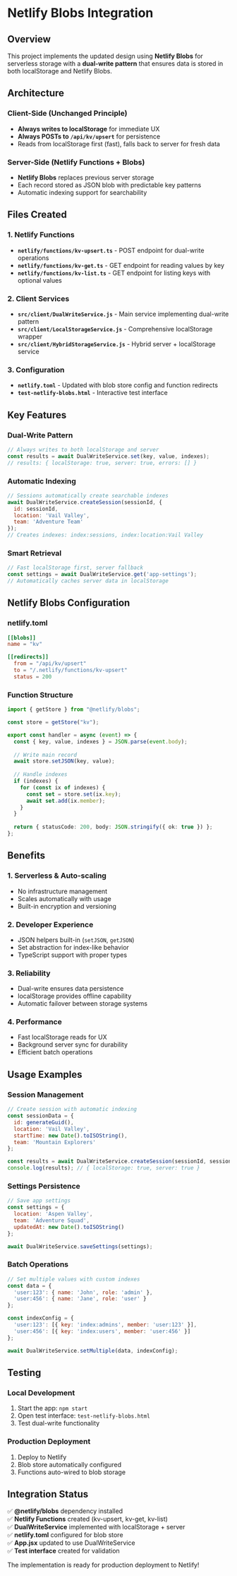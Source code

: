 # Netlify Blobs Integration

## Overview

This project implements the updated design using **Netlify Blobs** for serverless storage with a **dual-write pattern** that ensures data is stored in both localStorage and Netlify Blobs.

## Architecture

### Client-Side (Unchanged Principle)
- **Always writes to localStorage** for immediate UX
- **Always POSTs to `/api/kv/upsert`** for persistence
- Reads from localStorage first (fast), falls back to server for fresh data

### Server-Side (Netlify Functions + Blobs)
- **Netlify Blobs** replaces previous server storage
- Each record stored as JSON blob with predictable key patterns
- Automatic indexing support for searchability

## Files Created

### 1. Netlify Functions
- **`netlify/functions/kv-upsert.ts`** - POST endpoint for dual-write operations
- **`netlify/functions/kv-get.ts`** - GET endpoint for reading values by key
- **`netlify/functions/kv-list.ts`** - GET endpoint for listing keys with optional values

### 2. Client Services
- **`src/client/DualWriteService.js`** - Main service implementing dual-write pattern
- **`src/client/LocalStorageService.js`** - Comprehensive localStorage wrapper
- **`src/client/HybridStorageService.js`** - Hybrid server + localStorage service

### 3. Configuration
- **`netlify.toml`** - Updated with blob store config and function redirects
- **`test-netlify-blobs.html`** - Interactive test interface

## Key Features

### Dual-Write Pattern
```javascript
// Always writes to both localStorage and server
const results = await DualWriteService.set(key, value, indexes);
// results: { localStorage: true, server: true, errors: [] }
```

### Automatic Indexing
```javascript
// Sessions automatically create searchable indexes
await DualWriteService.createSession(sessionId, {
  id: sessionId,
  location: 'Vail Valley',
  team: 'Adventure Team'
});
// Creates indexes: index:sessions, index:location:Vail Valley
```

### Smart Retrieval
```javascript
// Fast localStorage first, server fallback
const settings = await DualWriteService.get('app-settings');
// Automatically caches server data in localStorage
```

## Netlify Blobs Configuration

### netlify.toml
```toml
[[blobs]]
name = "kv"

[[redirects]]
  from = "/api/kv/upsert"
  to = "/.netlify/functions/kv-upsert"
  status = 200
```

### Function Structure
```typescript
import { getStore } from "@netlify/blobs";

const store = getStore("kv");

export const handler = async (event) => {
  const { key, value, indexes } = JSON.parse(event.body);
  
  // Write main record
  await store.setJSON(key, value);
  
  // Handle indexes
  if (indexes) {
    for (const ix of indexes) {
      const set = store.set(ix.key);
      await set.add(ix.member);
    }
  }
  
  return { statusCode: 200, body: JSON.stringify({ ok: true }) };
};
```

## Benefits

### 1. Serverless & Auto-scaling
- No infrastructure management
- Scales automatically with usage
- Built-in encryption and versioning

### 2. Developer Experience
- JSON helpers built-in (`setJSON`, `getJSON`)
- Set abstraction for index-like behavior
- TypeScript support with proper types

### 3. Reliability
- Dual-write ensures data persistence
- localStorage provides offline capability
- Automatic failover between storage systems

### 4. Performance
- Fast localStorage reads for UX
- Background server sync for durability
- Efficient batch operations

## Usage Examples

### Session Management
```javascript
// Create session with automatic indexing
const sessionData = {
  id: generateGuid(),
  location: 'Vail Valley',
  startTime: new Date().toISOString(),
  team: 'Mountain Explorers'
};

const results = await DualWriteService.createSession(sessionId, sessionData);
console.log(results); // { localStorage: true, server: true }
```

### Settings Persistence
```javascript
// Save app settings
const settings = {
  location: 'Aspen Valley',
  team: 'Adventure Squad',
  updatedAt: new Date().toISOString()
};

await DualWriteService.saveSettings(settings);
```

### Batch Operations
```javascript
// Set multiple values with custom indexes
const data = {
  'user:123': { name: 'John', role: 'admin' },
  'user:456': { name: 'Jane', role: 'user' }
};

const indexConfig = {
  'user:123': [{ key: 'index:admins', member: 'user:123' }],
  'user:456': [{ key: 'index:users', member: 'user:456' }]
};

await DualWriteService.setMultiple(data, indexConfig);
```

## Testing

### Local Development
1. Start the app: `npm start`
2. Open test interface: `test-netlify-blobs.html`
3. Test dual-write functionality

### Production Deployment
1. Deploy to Netlify
2. Blob store automatically configured
3. Functions auto-wired to blob storage

## Integration Status

✅ **@netlify/blobs** dependency installed  
✅ **Netlify Functions** created (kv-upsert, kv-get, kv-list)  
✅ **DualWriteService** implemented with localStorage + server  
✅ **netlify.toml** configured for blob store  
✅ **App.jsx** updated to use DualWriteService  
✅ **Test interface** created for validation  

The implementation is ready for production deployment to Netlify!